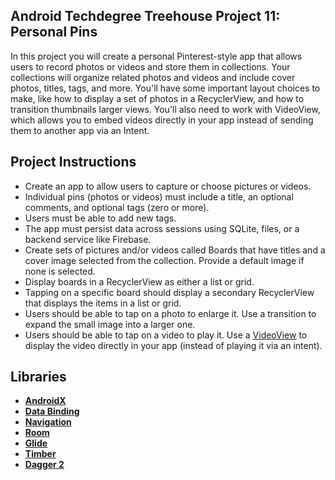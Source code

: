 ## Android Techdegree Treehouse Project 11: Personal Pins

In this project you will create a personal Pinterest-style app that allows users to record photos or videos and store them in collections. Your collections will organize related photos and videos and include cover photos, titles, tags, and more. You'll have some important layout choices to make, like how to display a set of photos in a RecyclerView, and how to transition thumbnails larger views. You'll also need to work with VideoView, which allows you to embed videos directly in your app instead of sending them to another app via an Intent. 

## Project Instructions

*   Create an app to allow users to capture or choose pictures or videos.
*   Individual pins (photos or videos) must include a title, an optional comments, and optional tags (zero or more). 
*   Users must be able to add new tags.
*   The app must persist data across sessions using SQLite, files, or a backend service like Firebase.
*   Create sets of pictures and/or videos called Boards that have titles and a cover image selected from the collection. Provide a default image if none is selected.
*   Display boards in a RecyclerView as either a list or grid.
*   Tapping on a specific board should display a secondary RecyclerView that displays the items in a list or grid.
*   Users should be able to tap on a photo to enlarge it. Use a transition to expand the small image into a larger one.
*   Users should be able to tap on a video to play it. Use a [VideoView](https://developer.android.com/reference/android/widget/VideoView.html) to display the video directly in your app (instead of playing it via an intent).

## Libraries
*   **[AndroidX](https://developer.android.com/jetpack/androidx/)**
*   **[Data Binding](https://developer.android.com/topic/libraries/data-binding/)**
*   **[Navigation](https://developer.android.com/guide/navigation/)**
*   **[Room](https://developer.android.com/topic/libraries/architecture/room)**
*   **[Glide](https://github.com/bumptech/glide)**
*   **[Timber](https://github.com/JakeWharton/timber)** 
*   **[Dagger 2](https://github.com/google/dagger)**
